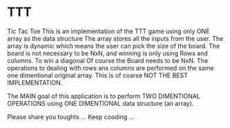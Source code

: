 # TTT
Tic Tac Toe
This is an implementation of the TTT game using only ONE array as the data structure
The array stores all the inputs from the user.
The array is dynamic which means the user can pick the size of the board.
The board is not necessary to be NxN, and winning is only using Rows and columns.
To win a diagonal Of course the Board needs to be NxN.
The operations to dealing with rows ans columns are performed on the same one dimentional original array.
This is of coarse NOT THE BEST IMPLEMENTATION.

The MAIN goal of this application is to perform TWO DIMENTIONAL OPERATIONS using ONE DIMENTIONAL data structure (an array).


Please share you toughts ...
 Keep cooding ...
